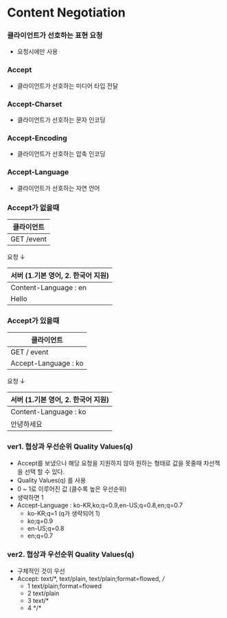 # Content Negotiation

### 클라이언트가 선호하는 표현 요청
- 요청시에만 사용
### Accept
- 클라이언트가 선호하는 미디어 타입 전달
### Accept-Charset
- 클라이언트가 선호하는 문자 인코딩
### Accept-Encoding
- 클라이언트가 선호하는 압축 인코딩
### Accept-Language
- 클라이언트가 선호하는 자연 언어


### Accept가 없을때

| 클라이언트      |
|------------|
| GET /event | 

요청  ↓

| 서버 (1.기본 영어, 2. 한국어 지원) |
|-------------------------|
| Content-Language : en   |
| Hello                   |


### Accept가 있을때

| 클라이언트                |
|----------------------|
| GET / event          |
| Accept-Language : ko |

요청  ↓

| 서버 (1.기본 영어, 2. 한국어 지원) |
|-------------------------|
| Content-Language : ko   |
| 안녕하세요                   |



### ver1. 협상과 우선순위 Quality Values(q)
- Accept를 보냈으나 해당 요청을 지원하지 않아 원하는 형태로 값을 못줄때 차선책을 선택 할 수 있다.
- Quality Values(q) 를 사용
- 0 ~ 1로 이루어진 값 (클수록 높은 우선순위)
- 생략하면 1
- Accept-Language : ko-KR,ko;q=0.9,en-US;q=0.8,en;q=0.7
  - ko-KR;q=1 (q가 생략되어 1)
  - ko;q=0.9
  - en-US;q=0.8
  - en;q=0.7

### ver2. 협상과 우선순위 Quality Values(q)
- 구체적인 것이 우선
- Accept: text/*, text/plain, text/plain;format=flowed, */*
  - 1 text/plain;format=flowed
  - 2 text/plain
  - 3 text/*
  - 4 \*/\*




